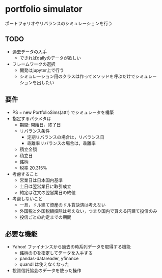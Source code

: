 # portfolio simulator

ポートフォリオやリバランスのシミュレーションを行う

## TODO

- 過去データの入手
    - できればdailyのデータが欲しい
- フレームワークの選択
    - 開発はjupyter上で行う
    - シミュレーション用のクラスは作ってメソッドを呼ぶだけでシミュレーションを出したい

## 要件

- PS = new PortfolioSims(attr) でシミュレータを構築
- 指定するパラメタは
    - 期間: 開始日，終了日
    - リバランス条件
        - 定期リバランスの場合は，リバランス日
        - 乖離率リバランスの場合は，乖離率
    - 積立金額
    - 積立日
    - 銘柄
    - 税率 20.315%
- 考慮すること
    - 営業日は日本国内基準
    - 土日は翌営業日に取引成立
    - 約定は注文の翌営業日の終値
- 考慮しないこと
    - 一旦，ドル建て資産のドル貨決済は考えない
    - 外国税と外国税額控除は考えない，つまり国内で買える円建て投信のみ
    - 投信ごとの約定までの期間

## 必要な機能

- Yahoo! ファイナンスから過去の時系列データを取得する機能
    - 銘柄のIDを指定してデータを入手する
    - pandas-datareader, yfinance
    - quandl は使えなくなった
- 投資信託協会のデータを使った操作
